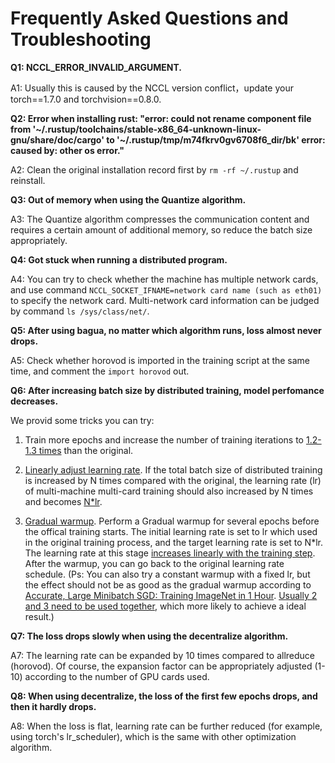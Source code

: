 # Frequently Asked Questions and Troubleshooting

**Q1: NCCL_ERROR_INVALID_ARGUMENT.**

A1: Usually this is caused by the NCCL version conflict，update your torch==1.7.0 and torchvision==0.8.0.

**Q2: Error when installing rust:   "error: could not rename component file from '~/.rustup/toolchains/stable-x86_64-unknown-linux-gnu/share/doc/cargo' to '~/.rustup/tmp/m74fkrv0gv6708f6_dir/bk'
error: caused by: other os error."**

A2: Clean the original installation record first by `rm -rf ~/.rustup` and reinstall.

**Q3: Out of memory when using the Quantize algorithm.**

A3: The Quantize algorithm compresses the communication content and requires a certain amount of additional memory, so reduce the batch size appropriately.

**Q4: Got stuck when running a distributed program.**

A4: You can try to check whether the machine has multiple network cards, and use command `NCCL_SOCKET_IFNAME=network card name (such as eth01)` to specify the network card. Multi-network card information can be judged by command `ls /sys/class/net/`.

**Q5: After using bagua, no matter which algorithm runs, loss almost never drops.**

A5: Check whether horovod is imported in the training script at the same time, and comment the `import horovod` out.

**Q6: After increasing batch size by distributed training, model perfomance decreases.**

We provid some tricks you can try:
1. Train more epochs and increase the number of training iterations to <u>1.2-1.3 times</u> than the original.
   
2. <u>Linearly adjust learning rate</u>. If the total batch size of distributed training is increased by N times compared with the original, the learning rate (lr) of multi-machine multi-card training should also increased by N times and becomes <u>N*lr</u>.
   
3. <u>Gradual warmup</u>. Perform a Gradual warmup for several epochs before the offical training starts. The initial learning rate is set to lr which used in the original training process, and the target learning rate is set to N*lr. The learning rate at this stage  <u>increases linearly with the training step</u>. After the warmup, you can go back to the original learning rate schedule. (Ps: You can also try a constant warmup with a fixed lr, but the effect should not be as good as the gradual warmup according to [Accurate, Large Minibatch SGD:
Training ImageNet in 1 Hour](https://arxiv.org/pdf/1706.02677.pdf). <u>Usually 2 and 3 need to be used together</u>, which more likely to achieve a ideal result.)

**Q7: The loss drops slowly when using the decentralize algorithm.**

A7: The learning rate can be expanded by 10 times compared to allreduce (horovod). Of course, the expansion factor can be appropriately adjusted (1-10) according to the number of GPU cards used.

**Q8: When using decentralize, the loss of the first few epochs drops, and then it hardly drops.**

A8: When the loss is flat, learning rate can be further reduced (for example, using torch's lr_scheduler), which is the same with other optimization algorithm.

